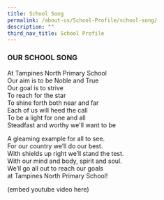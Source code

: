 ```yaml
---
title: School Song
permalink: /about-us/School-Profile/school-song/
description: ""
third_nav_title: School Profile
---
```

### **OUR SCHOOL SONG**  

  

At Tampines North Primary School   
Our aim is to be Noble and True    
Our goal is to strive   
To reach for the star    
To shine forth both near and far   
Each of us will heed the call   
To be a light for one and all    
Steadfast and worthy we'll want to be

 
A gleaming example for all to see.   
For our country we’ll do our best.    
With shields up right we’ll stand the test.    
With our mind and body, spirit and soul.   
We’ll go all out to reach our goals   
at Tampines North Primary School!

(embed youtube video here)